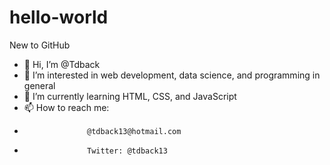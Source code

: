 # hello-world
New to GitHub
- 👋 Hi, I’m @Tdback
- 👀 I’m interested in web development, data science, and programming in general
- 🌱 I’m currently learning HTML, CSS, and JavaScript
- 📫 How to reach me: 
-                   @tdback13@hotmail.com
-                   Twitter: @tdback13
